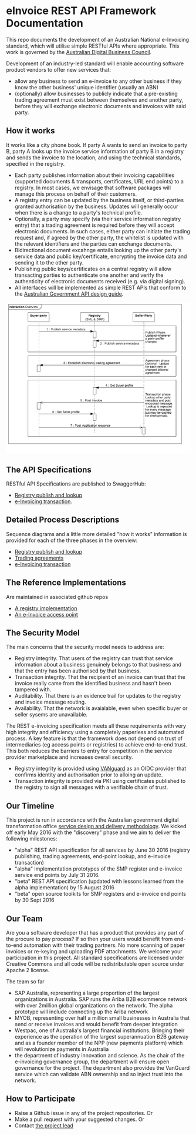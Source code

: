 # eInvoice REST API Framework Documentation
This repo documents the development of an Australian National e-Invoicing standard, which will utilise simple RESTful APIs where appropriate.  This work is governed by the [Australian Digital Business Council](http://digitalbusinesscouncil.com.au/).

Development of an industry-led standard will enable accounting software product vendors to offer new services that: 
* allow any business to send an e-invoice to any other business if they know the other business' unique identifier (usually an ABN)
* (optionally) allow businesses to publicly indicate that a pre-existing trading agreement must exist between themselves and another party, before they will exchange electronic documents and invoices with said party.  

## How it works
It works like a city phone book.  If party A wants to send an invoice to party B, party A looks up the invoice service information of party B in a registry and sends the invoice to the location, and using the technical standards, specified in the registry.  
* Each party publishes information about their invoicing capabilities (supported documents & transports, certificates, URL end points) to a registry.  In most cases, we envisage that software packages will manage this process on behalf of their customers.  
* A registry entry can be updated by the business itself, or third-parties granted authorisation by the business. Updates will generally occur when there is a change to a party's technical profile.
* Optionally, a party may specify (via their service information registry entry) that a trading agreement is required before they will accept electronic documents.  In such cases, either party can initiate the trading request and, if agreed by the other party, the whitelist is updated with the relevant identifiers and the parties can exchange documents.
* Bidirectional document excahnge entails looking up the other party's service data and public key/certificate, encrypting the invoice data and sending it to the other party.
* Publishing public keys/certificates on a central registry will allow transacting parties to authenticate one another and verify the authenticity of electronic documents received (e.g. via digital signing).
* All interfaces will be implemented as simple REST APIs that conform to the [Australian Government API design guide](https://www.dto.gov.au/standard/design-guides/api/).

![Overview](eInvoiceOverview.png)

## The API Specifications

RESTful API Specifications are published to SwaggerHub:
* [Registry publish and lookup](https://swaggerhub.com/api/ausdigital/smp/0.1)
* [e-Invoicing transaction](https://swaggerhub.com/api/ausdigital/invoice/0.1).

## Detailed Process Descriptions

Sequence diagrams and a little more detailed "how it works" information is provided for each of the three phases in the overview:
* [Registry publish and lookup](publishing.md)
* [Trading agreements](agreements.md)
* [e-Invoicing transaction](transactions.md)

## The Reference Implementations

Are maintained in associated github repos
* [A registry implementation](https://github.com/ausdigital/einvoice-ref-smp)
* [An e-Invoice access point](https://github.com/ausdigital/einvoice-ref-api)

## The Security Model

The main concerns that the security model needs to address are:
* Registry integrity.  That users of the registry can trust that service information about a business genuinely belongs to that business and that the entry has been authorised by that business.
* Transaction integrity.  That the recipient of an invoice can trust that the invoice really came from the identified business and hasn't been tampered with.
* Auditability.  That there is an evidence trail for updates to the registry and invoice message routing.
* Availability.  That the network is avaialable, even when specific buyer or seller sysems are unavailable.

The REST e-invoicing specification meets all these requirements with very high integrity and efficiency using a completely paperless and automated process.  A key feature is that the framework does not depend on trust of intermediaries (eg access points or registries) to achieve end-to-end trust.  This both reduces the barriers to entry for competition in the service provider marketplace and increases overall security.
* Registry integrity is provided using [VANguard](http://vanguard.business.gov.au/) as an OIDC provider that confirms identity and authorisation prior to alloing an update.
* Transaction integrity is provided via PKI using certificates published to the registry to sign all messages with a verifiable chain of trust.

## Our Timeline

This project is run in accordance with the Australian government digital transformation office [service design and delivery methodology](https://www.dto.gov.au/standard/service-design-and-delivery-process/).  We kicked off early May 2016 with the "discovery" phase and we aim to deliver the following milestones:
- "alpha" REST API specification for all services by June 30 2016 (registry publishing, trading agreements, end-point lookup, and e-invoice transaction)
- "alpha" implementation prototypes of the SMP register and e-invoice service end points by July 31 2016.
- "beta" REST API specification (updated with lessons learned from the alpha implementation) by 15 August 2016
- "beta" open source toolkits for SMP registers and e-invoice end points by 30  Sept 2016

## Our Team

Are you a software developer that has a product that provides any part of the procure to pay process? If so then your users would benefit from end-to-end automation with their trading partners.  No more scanning of paper invoices or re-keying and uploading PDF attachments.  We welcome your participation in this project.  All standard specifications are licensed under Creative Commons and all code will be redistributable open source under Apache 2 license.  

The team so far
* SAP Australia, representing a large proportion of the largest organizations in Australia.  SAP runs the Ariba B2B ecommerce network with over 2million global organizations on the network.  The alpha prototype will include connecting up the Ariba network
* MYOB, representing over half a million small businesses in Australia that send or receive invoices and would benefit from deeper integration
* Westpac, one of Australia's largest financial institutions.  Bringing their experience as the operation of the largest superannuation B2B gateway and as a founder member of the NPP (new payments platform) which will revolutionize payments in Australia
* the department of industry innovation and science. As the chair of the e-invoicing governance group, the department will ensure open governance for the project. The department also provides the VanGuard service which can validate ABN ownership and so inject trust into the network.

## How to Participate
* Raise a Github issue in any of the project repositories.  Or
* Make a pull request with your suggested changes.  Or
* Contact [the project lead](https://github.com/onthebreeze)

